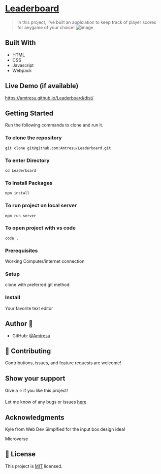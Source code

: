 # [Leaderboard](https://amtresu.github.io/Leaderboard/dist/)

> In this project, I've built an applciation to keep track of player scores for anygame of your choice!
> ![image](https://user-images.githubusercontent.com/101094809/186557081-ca181674-8288-4876-8106-32399fae7fac.png)



## Built With

- HTML
- CSS
- Javascript
- Webpack

## Live Demo (if available)
https://amtresu.github.io/Leaderboard/dist/

 

## Getting Started

Run the following commands to clone and run it.

### To clone the repository

  `git clone git@github.com:Amtresu/Leaderboard.git`

### To enter Directory

`cd Leaderboard`

### To Install Packages

`npm install`

### To run project on local server

`npm run server`

### To open project with vs code 

`code .`

### Prerequisites
Working Computer/internet connection
### Setup
clone with preferred git method
### Install
Your favorite text editor



## Author 👤

- GitHub: [@Amtresu](https://github.com/Amtresu)

## 🤝 Contributing

Contributions, issues, and feature requests are welcome!



## Show your support

Give a ⭐️ if you like this project!

Let me know of any bugs or issues [here](https://github.com/Amtresu/Leaderboard/issues)

## Acknowledgments

Kyle from Web Dev Simplfied for the input box design idea!

Microverse

## 📝 License
This project is [MIT](./LICENSE) licensed.
